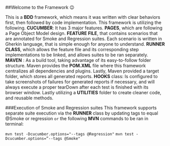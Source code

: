 ##Welcome to the Framework 😉

This is a **BDD** framework, which means it was written with clear behaviors first, then followed by code implementation. This framework is utilizing the following. **CUCUMBER**: It has 3 major features. **PAGES**, which are following a Page Object Model design. **FEATURE FILE**, that contains scenarios that are annotated for Smoke and Regression suites. Each scenario is written in Gherkin language, that is simple enough for anyone to understand.  **RUNNER CLASS**, which allows the feature file and its corresponding step implementations to be linked, and allows suites to be ran separately. **MAVEN** : As a build tool, taking advantage of its easy-to-follow folder structure. Maven provides the **POM.XML** file where this framework centralizes all dependencies and plugins. Lastly, Maven provided a target folder, which stores all generated reports. **HOOKS** class: Is configured to take screenshots of failures for generated reports if necessary, and will always execute a proper tearDown after each test is finished with its browser window.
Lastly utilizing a **UTILITIES** folder to create cleaner code, and reusable methods.

###Execution of Smoke and Regression suites
This framework supports separate suite execution via the **RUNNER** class by updating tags to equal @Smoke or regression `or` the following **MVN** commands to be ran in terminal:

`mvn test -Dcucumber.options="--tags @Regression"`
`mvn test -Dcucumber.options=”--tags @Smoke"`
